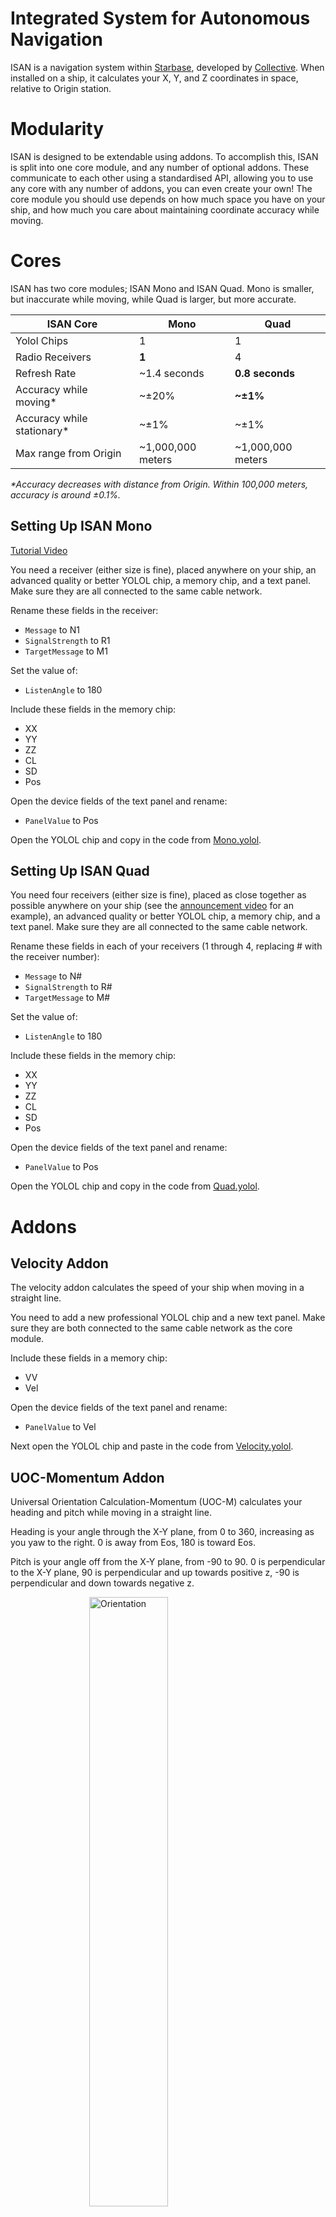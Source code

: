 # Integrated System for Autonomous Navigation

ISAN is a navigation system within [Starbase](https://store.steampowered.com/app/454120/Starbase/), developed by [Collective](https://wiki.starbasegame.com/index.php/Collective). When installed on a ship, it calculates your X, Y, and Z coordinates in space, relative to Origin station.

# Modularity
ISAN is designed to be extendable using addons. To accomplish this, ISAN is split into one core module, and any number of optional addons. These communicate to each other using a standardised API, allowing you to use any core with any number of addons, you can even create your own! The core module you should use depends on how much space you have on your ship, and how much you care about maintaining coordinate accuracy while moving.

# Cores

ISAN has two core modules; ISAN Mono and ISAN Quad. Mono is smaller, but inaccurate while moving, while Quad is larger, but more accurate.

| ISAN Core                  | Mono          | Quad  |
| -------------------------- | ------------- | ----- |
| Yolol Chips                | 1             | 1     |
| Radio Receivers            | **1**         | 4     |
| Refresh Rate               | ~1.4 seconds  | **0.8 seconds** |
| Accuracy while moving*     | ~±20%         | **~±1%** |
| Accuracy while stationary* | ~±1%          |    ~±1% |
| Max range from Origin      | ~1,000,000 meters | ~1,000,000 meters |

_*Accuracy decreases with distance from Origin. Within 100,000 meters, accuracy is around ±0.1%._

## Setting Up ISAN Mono

[Tutorial Video](https://youtu.be/UPMoVrCzoGc)

You need a receiver (either size is fine), placed anywhere on your ship, an advanced quality or better YOLOL chip, a memory chip, and a text panel. Make sure they are all connected to the same cable network.

Rename these fields in the receiver:
 - `Message` to N1
 - `SignalStrength` to R1
 - `TargetMessage` to M1

Set the value of:
 - `ListenAngle` to 180

Include these fields in the memory chip:
 - XX
 - YY
 - ZZ
 - CL
 - SD
 - Pos

Open the device fields of the text panel and rename:
 - `PanelValue` to Pos

Open the YOLOL chip and copy in the code from [Mono.yolol](/Scripts/ISAN/?id=monoyolol).

## Setting Up ISAN Quad

You need four receivers (either size is fine), placed as close together as possible anywhere on your ship (see the [announcement video](https://youtu.be/ASuTG5dBYpo?t=60) for an example), an advanced quality or better YOLOL chip, a memory chip, and a text panel. Make sure they are all connected to the same cable network.

Rename these fields in each of your receivers (1 through 4, replacing # with the receiver number):
 - `Message` to N#
 - `SignalStrength` to R#
 - `TargetMessage` to M#

Set the value of:
 - `ListenAngle` to 180

Include these fields in the memory chip:
 - XX
 - YY
 - ZZ
 - CL
 - SD
 - Pos

Open the device fields of the text panel and rename:
 - `PanelValue` to Pos

Open the YOLOL chip and copy in the code from [Quad.yolol](/Scripts/ISAN/?id=quadyolol).

# Addons

## Velocity Addon

The velocity addon calculates the speed of your ship when moving in a straight line.

You need to add a new professional YOLOL chip and a new text panel. Make sure they are both connected to the same cable network as the core module.

Include these fields in a memory chip:
 - VV
 - Vel

Open the device fields of the text panel and rename:
 - `PanelValue` to Vel

Next open the YOLOL chip and paste in the code from [Velocity.yolol](/Scripts/ISAN/?id=velocityyolol).

## UOC-Momentum Addon

Universal Orientation Calculation-Momentum (UOC-M) calculates your heading and pitch while moving in a straight line.

Heading is your angle through the X-Y plane, from 0 to 360, increasing as you yaw to the right. 0 is away from Eos, 180 is toward Eos.

Pitch is your angle off from the X-Y plane, from -90 to 90. 0 is perpendicular to the X-Y plane, 90 is perpendicular and up towards positive z, -90 is perpendicular and down towards negative z.

<img src="https://i.imgur.com/YmH6UB6.png" alt="Orientation" style="display:block;margin-left:auto;margin-right:auto;width:50%;"/>

You need to add a new professional YOLOL chip, and a new text panel. Make sure they are both connected to the same cable network as the core module.

Include these fields in a memory chip:
 - HH
 - PP
 - Orn

Open the device fields of the text panel and rename:
 - `PanelValue` to Orn

Next open the YOLOL chip and paste in the code from [Orientation.yolol](/Scripts/ISAN/?id=orientationyolol).

## WNS Addon

Waypoint Navigation System (WNS) is an add-on that makes going to ISAN coordinates fast and easy. Using this system in conjunction with the UOC makes it easy to point toward a destination. To enter a destination, simply change the value of the DX, DY and DZ fields in the memory chip to the X, Y and Z of your destination. It is recommended that you put the memory chip with DX, DY and DZ fields somewhere accessible.

You need to add a new professional YOLOL chip, and a new text panel. Make sure they are both connected to the same cable network as the core module.

Include these fields in a memory chip:
 - DX
 - DY
 - DZ
 - DH
 - DP
 - DD
 - Dst

Open the device fields of the text panel and rename:
 - `PanelValue` to Dst

Next open the YOLOL chip and paste in the code from [WNS.yolol](/Scripts/ISAN/?id=wnsyolol).

# API Specifications

If you plan on making your own addons, these are all the specs you need to know to create a fully compatible addon.

External variables created by a core module are:
 - `:XX` - X Coordinate
 - `:YY` - Y Coordinate
 - `:ZZ` - Z Coordinate
 - `:CL` - Clock pulse, which tells addons when to output their data and loop back to their beginnings. Set to 1 on the last line in core modules, and is set to 0 on the first line in core modules.
 - `:SD` - Signal detection, a number from 0 to 4, representing the number of receiver signals that are being received.
 - `:Pos` - Pre-formatted output for text displays.
 - `:R#` - Signal strength of the #th receiver.
 - `:M#` - Target message of the #th receiver.
 - `:N#` - Received message of the #th receiver.

Requirements:
 - Addons can be **at most** four lines long. Additional lines are allowed that do not loop, such as lines dedicated to setting up local variables. 
 - Use **at least** two characters per external variable.
   - (Correct) `:FO`
   - (Incorrect) `:B`
 - (Optional) Include a pre-formatted text display external variable, with a three character variable.
   - (Examples) `:Pos`, `:Vel`
 - The last line of your addon should include a way to loop continuously on that line until `:CL = 1`, where it should then output the pre-formatted output, and return to the start of your addon. See the velocity addon for an example.
 - `:XX`, `:YY`, and `:ZZ`, must be read on or before the third line of your addon.

# Credits

 - `Solonerus` - Project management
 - `Lumi Virtual` - Development of the current version of ISAN ‘ISAN alchemist’
 - `Strikeeaglechase` - Development of offsets and ISAN code
 - `MuNk` - Code consultation
 - `Nordwolf` - Design of previous iteration of ISAN, coordinate system calculation and measurements
 - `Battle_Wrath` - Various design ideas and general help
 - `Archduke` - Invaluable support and document writeup
 - `Zaff` - Security and usability consultation, documentation
 - `Meboy100` - Le rubber duck
 
## Files
 
### Mono.yolol
[Mono.yolol](Mono.yolol ':include')
 
### Orientation.yolol
[Orientation.yolol](Orientation.yolol ':include')
 
### Quad.yolol
[Quad.yolol](Quad.yolol ':include')
 
### Velocity.yolol
[Velocity.yolol](Velocity.yolol ':include')
 
### WNS.yolol
[WNS.yolol](WNS.yolol ':include')
